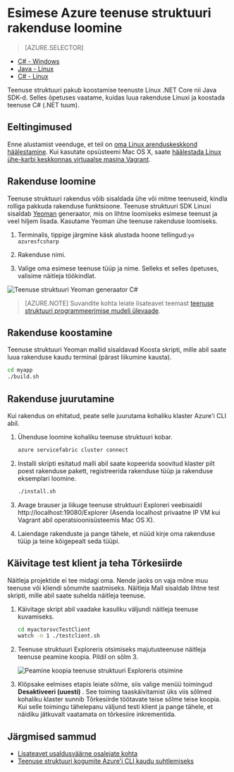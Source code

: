 <properties
   pageTitle="Luua esimese teenuse struktuuri rakenduse Linux kasutamine C# | Microsoft Azure'i"
   description="Luua ja juurutada teenuse struktuuri kasutav C#"
   services="service-fabric"
   documentationCenter="csharp"
   authors="mani-ramaswamy"
   manager="timlt"
   editor=""/>

<tags
   ms.service="service-fabric"
   ms.devlang="csharp"
   ms.topic="hero-article"
   ms.tgt_pltfrm="NA"
   ms.workload="NA"
   ms.date="10/04/2016"
   ms.author="subramar"/>


# <a name="create-your-first-azure-service-fabric-application"></a>Esimese Azure teenuse struktuuri rakenduse loomine

> [AZURE.SELECTOR]
- [C# - Windows](service-fabric-create-your-first-application-in-visual-studio.md)
- [Java - Linux](service-fabric-create-your-first-linux-application-with-java.md)
- [C# - Linux](service-fabric-create-your-first-linux-application-with-csharp.md)

Teenuse struktuuri pakub koostamise teenuste Linux .NET Core nii Java SDK-d. Selles õpetuses vaatame, kuidas luua rakenduse Linuxi ja koostada teenuse C# (.NET tuum).

## <a name="prerequisites"></a>Eeltingimused

Enne alustamist veenduge, et teil on [oma Linux arenduskeskkond häälestamine](service-fabric-get-started-linux.md). Kui kasutate opsüsteemi Mac OS X, saate [häälestada Linux ühe-karbi keskkonnas virtuaalse masina Vagrant](service-fabric-get-started-mac.md).

## <a name="create-the-application"></a>Rakenduse loomine

Teenuse struktuuri rakendus võib sisaldada ühe või mitme teenuseid, kindla rolliga pakkuda rakenduse funktsioone. Teenuse struktuuri SDK Linuxi sisaldab [Yeoman](http://yeoman.io/) generaator, mis on lihtne loomiseks esimese teenust ja veel hiljem lisada. Kasutame Yeoman ühe teenuse rakenduse loomiseks.

1. Terminalis, tippige järgmine käsk alustada hoone tellingud:`yo azuresfcsharp`

2. Rakenduse nimi.

3. Valige oma esimese teenuse tüüp ja nime. Selleks et selles õpetuses, valisime näitleja töökindlat.

  ![Teenuse struktuuri Yeoman generaator C#][sf-yeoman]

>[AZURE.NOTE] Suvandite kohta leiate lisateavet teemast [teenuse struktuuri programmeerimise mudeli ülevaade](service-fabric-choose-framework.md).

## <a name="build-the-application"></a>Rakenduse koostamine

Teenuse struktuuri Yeoman mallid sisaldavad Koosta skripti, mille abil saate luua rakenduse kaudu terminal (pärast liikumine kausta).

  ```bash
 cd myapp 
 ./build.sh 
  ```

## <a name="deploy-the-application"></a>Rakenduse juurutamine

Kui rakendus on ehitatud, peate selle juurutama kohaliku klaster Azure'i CLI abil.

1. Ühenduse loomine kohaliku teenuse struktuuri kobar.

    ```bash
    azure servicefabric cluster connect
    ```

2. Installi skripti esitatud malli abil saate kopeerida soovitud klaster pilt poest rakenduse pakett, registreerida rakenduse tüüp ja rakenduse eksemplari loomine.

    ```bash
    ./install.sh
    ```

3. Avage brauser ja liikuge teenuse struktuuri Exploreri veebisaidil http://localhost:19080/Explorer (Asenda localhost privaatne IP VM kui Vagrant abil operatsioonisüsteemis Mac OS X).

4. Laiendage rakenduste ja pange tähele, et nüüd kirje oma rakenduse tüüp ja teine kõigepealt seda tüüpi.

## <a name="start-the-test-client-and-perform-a-failover"></a>Käivitage test klient ja teha Tõrkesiirde

Näitleja projektide ei tee midagi oma. Nende jaoks on vaja mõne muu teenuse või kliendi sõnumite saatmiseks. Näitleja Mall sisaldab lihtne test skripti, mille abil saate suhelda näitleja teenuse.

1. Käivitage skript abil vaadake kasuliku väljundi näitleja teenuse kuvamiseks.

    ```bash
    cd myactorsvcTestClient
    watch -n 1 ./testclient.sh
    ```

2. Teenuse struktuuri Exploreris otsimiseks majutusteenuse näitleja teenuse peamine koopia. Pildil on sõlm 3.

    ![Peamine koopia teenuse struktuuri Exploreris otsimine][sfx-primary]

3. Klõpsake eelmises etapis leiate sõlme, siis valige menüü toimingud **Desaktiveeri (uuesti)** . See toiming taaskäivitamist üks viis sõlmed kohaliku klaster sunnib Tõrkesiirde töötavate teise sõlme teise koopia. Kui selle toimingu tähelepanu väljund testi klient ja pange tähele, et näidiku jätkuvalt vaatamata on tõrkesiire inkrementida.


## <a name="next-steps"></a>Järgmised sammud

- [Lisateavet usaldusväärne osalejate kohta](service-fabric-reliable-actors-introduction.md)
- [Teenuse struktuuri kogumite Azure'i CLI kaudu suhtlemiseks](service-fabric-azure-cli.md)

<!-- Images -->
[sf-yeoman]: ./media/service-fabric-create-your-first-linux-application-with-csharp/yeoman-csharp.png
[sfx-primary]: ./media/service-fabric-create-your-first-linux-application-with-csharp/sfx-primary.png
